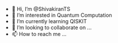 - 👋 Hi, I’m @ShivakiranTS
- 👀 I’m interested in Quantum Computation
- 🌱 I’m currently learning QISKIT
- 💞️ I’m looking to collaborate on ...
- 📫 How to reach me ...

<!---
ShivakiranTS/ShivakiranTS is a ✨ special ✨ repository because its `README.md` (this file) appears on your GitHub profile.
You can click the Preview link to take a look at your changes.
--->

